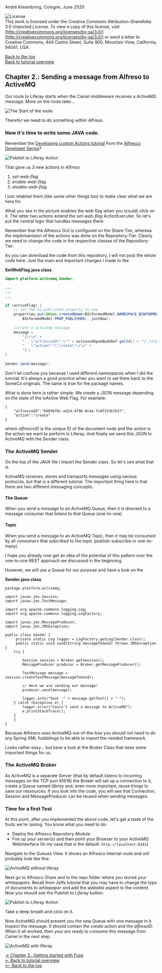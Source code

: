 André Kreienbring, Cologne, June 2020

![License](img/cc-by-sa-88x31.png)<br>
This work is licensed under the Creative Commons Attribution-ShareAlike 3.0 Unported License. To view a copy of this license, visit [http://creativecommons.org/licenses/by-sa/3.0/](http://creativecommons.org/licenses/by-sa/3.0/) or send a letter to Creative Commons, 444 Castro Street, Suite 900, Mountain View, California, 94041, USA.

[Back to the top](../index.md)<br>
[Back to tutorial overview](index.md)

## Chapter 2.: Sending a message from Alfreso to ActiveMQ
Our route to Liferay starts when the Camel middleware receives a ActiveMQ message. More on the route later...

![The Start of the route](img/start_of_route.jpg)

Therefor we need to do something within Alfreso.


### Now it's time to write some JAVA code. 

Remember the [Developing custom Actions tutorial](https://ecmarchitect.com/alfresco-developer-series-tutorials/actions/tutorial/tutorial.html) from the [Alfresco Developer Series](https://ecmarchitect.com/alfresco-developer-series)?

![Publish to Liferay Action](img/publish_action.png)

That gave us 3 new actions in Alfreso 
1. *set-web-flag* 
2. *enable-web-flag*
3. *disable-web-flag*

I just relabled them (like some other things too) to make clear what we are here for.

What you see in the picture enables the web flag when you (could) click on it. The latter two actions extend the *set-web-flag* ActionExecuter. So let's put the central logic that handles messages there.

Remember that the Alfresco GUI is configured on the Share-Tier, whereas the implemantaion of the actions was done on the Repository-Tier. Clearly we need to change the code in the respective classes of the Repository-Tier.

As you can download the code from this repository, I will not post the whole code here. Just the main and important changes I made to the

**SetWebFlag.java class**
```Java			
import platform.activemq.Sender;

...
...
...

if (activeFlag) {
	// set the bi:published property to now
	properties.put(QName.createQName(BInformedModel.NAMESPACE_BINFORMED_CONTENT_MODEL, 
		BInformedModel.PROP_PUBLISHED), justNow);
				
	//Crate a activemq message
	message = 
		"{\r\n" + 
		"	\"alfrescoID\":\"" + actionedUponNodeRef.getId() + "\",\r\n" +
		"	\"action\":\"create\"\r\n" +
		"}";
}
			
Sender.send(message);
```

Don't let confuse you because I used different namespaces when I did the tutorial. It's always a good practice when you want to set them back to the SomeCo originals. The same is true for the package names. 

What is done here is rather simple. We create a JSON message depending on the state of the isActive Web Flag. For example:
```
{
	"alfrescoID":"8d03bfbc-ed24-4f96-8c4a-fc8f333b7b37",
	"action":"create"
}
```
where *alfrescoID* is the unique ID of the document node and the *action* is the action we want to perform in Liferay.
And finally we send this JSON to ActiveMQ with the Sender class.

### The ActiveMQ Sender
On the top of the JAVA file I import the Sender class. So let's see what that is.

ActiveMQ receives, stores and transports messages using various protocols, but that is a different tutorial. The important thing here is that there are two different messaging concepts:

#### The Queue
When you send a message to an ActiveMQ Queue, then it is directed to a message consumer that listens to that Queue (one-to-one)

#### Topic
When you send a message to an ActiveMQ Topic, then it may be consumed by all consumers that subcribed to the topic (publish-subscribe or one-to-many)

I hope you already now get an idea of the potential of this pattern over the one-to-one REST approach we discussed in the beginning.

However, we will use a Queue for our purpose and have a look on the 

**Sender.java class**
```
package platform.activemq;

import javax.jms.Session;
import javax.jms.TextMessage;

import org.apache.commons.logging.Log;
import org.apache.commons.logging.LogFactory;

import javax.jms.MessageProducer;
import javax.jms.JMSException;
 
public class Sender {
     private static Log logger = LogFactory.getLog(Sender.class);
     public static void send(String messageToSend) throws JMSException {        
	try {

		Session session = Broker.getSession();
		MessageProducer producer = Broker.getMessageProducer();  

		TextMessage message = session.createTextMessage(messageToSend);

		// Here we are sending our message!
		producer.send(message);

		logger.info("Sent '" + message.getText() + "'");
	} catch (Exception e) {
		logger.error("Couln't send a message to ActiveMQ");
		e.printStackTrace();
	}
    }
}
```

Because Alfresco uses ActiveMQ out-of-the-box you should not need to do any Spring XML fuddelings to be able to import the needed framework.

Looks rather easy... but have a look at the *Broker* Class that does some important things for us.

### The ActiveMQ Broker
As ActiveMQ is a separate Server (that by default listens to incoming messages on the TCP port 61616) the Broker will set up a connection to it, create a Queue named *liferay* and, even more important, reuse things to save our ressources. 
If you look into the code, you will see that Connection, Session and MessageProducer can be reused when sending messages.

### Time for a first Test
At this point, after you implemented the above code, let's get a taste of the fruits we're raising.
You know what you need to do:
- Deploy the Alfresco Repository Module
- Fire up your server(s) 
and then point your Browser to your ActiveMQ Webinterface (In my case that is the default: `http://localhost:8161`)

Navigate to the Queues View. It shows an Alfresco internal route and will probably look like this:


![ActiveMQ without liferay](img/activemq_without_liferay.png)

Next go to Alfresco Share and to the repo folder where you stored your whitepapers.
Recall from Jeffs tutorial that you may have to change the type of documents to *whitepaper* and add the *webable* aspect to the content. Now you should see the *Publish to Liferay* button.

![Publish to Liferay Action](img/publish_action.png)

Take a deep breath and click on it.

Now ActiveMQ should present you the new Queue with one message in it. Inspect the message. It should contain the *create* action and the *alfresoID*. When it all worked, then your are ready to consume this message from Camel in the next step.

![ActiveMQ with liferay](img/activemq_with_liferay.png)

[-> Chapter 3.: Getting started with Fuse](getting_started_fuse.md)<br> 
[<- Back to tutorial overview](index.md)<br> 
[<-- Back to the top](../index.md)

